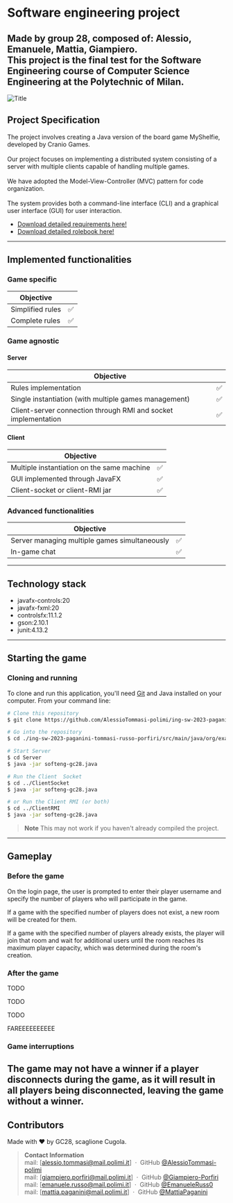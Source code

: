 # Software engineering project

Made by group 28, composed of: Alessio, Emanuele, Mattia, Giampiero. <br>
This project is the final test for the Software Engineering course of Computer Science Engineering at the Polytechnic of Milan.
---
![Title](https://user-images.githubusercontent.com/126590912/237023835-855ab60b-0444-4b1a-87fa-f940cd771a04.png)

## Project Specification
The project involves creating a Java version of the board game MyShelfie, developed by Cranio Games.<br><br>
Our project focuses on implementing a distributed system consisting of a server with multiple clients capable
of handling multiple games. <br><br>
We have adopted the Model-View-Controller (MVC) pattern for code organization. <br><br>The system provides both a command-line interface (CLI) and a graphical user interface (GUI) for user interaction.
* [Download detailed requirements here!](https://github.com/AlessioTommasi-polimi/ing-sw-2023-paganini-tommasi-russo-porfiri/blob/main/documentation/requirements.pdf)
* [Download detailed rolebook here!](https://github.com/AlessioTommasi-polimi/ing-sw-2023-paganini-tommasi-russo-porfiri/blob/main/documentation/MyShelfie_Rulebook_ITA.pdf)
---
## Implemented functionalities

### Game specific

| Objective        |  |
|------------------|------------|
| Simplified rules | ✅          |
| Complete rules   | ✅          |

### Game agnostic

#### Server
| Objective                                                      |  |
|----------------------------------------------------------------|------------|
| Rules implementation                                           | ✅          |
| Single instantiation (with multiple games management)          | ✅          |
| Client-server connection through RMI and socket implementation | ✅          |

#### Client
| Objective                                  |  |
|--------------------------------------------|------------|
| Multiple instantiation on the same machine | ✅          |
| GUI implemented through JavaFX             | ✅          |
| Client-socket or client-RMI jar            | ✅          |

### Advanced functionalities
| Objective                                     |  |
|-----------------------------------------------|------------|
| Server managing multiple games simultaneously | ✅          |
| In-game chat                                  | ✅          |

---
## Technology stack
* javafx-controls:20
* javafx-fxml:20
* controlsfx:11.1.2
* gson:2.10.1
* junit:4.13.2
---
## Starting the game

### Cloning and running
To clone and run this application, you'll need [Git](https://git-scm.com) and Java installed on your computer.
From your command line:

```bash
# Clone this repository
$ git clone https://github.com/AlessioTommasi-polimi/ing-sw-2023-paganini-tommasi-russo-porfiri.git

# Go into the repository
$ cd ./ing-sw-2023-paganini-tommasi-russo-porfiri/src/main/java/org/example

# Start Server
$ cd Server
$ java -jar softeng-gc28.java

# Run the Client  Socket
$ cd ../ClientSocket
$ java -jar softeng-gc28.java

# or Run the Client RMI (or both)
$ cd ../ClientRMI
$ java -jar softeng-gc28.java

```

> **Note**
> This may not work if you haven't already compiled the project.
---
## Gameplay
### Before the game
On the login page, the user is prompted to enter their player username and specify the number of players who will participate in the game.

If a game with the specified number of players does not exist, a new room will be created for them.

If a game with the specified number of players already exists, the player will join that room and wait for additional
users until the room reaches its maximum player capacity, which was determined during the room's creation.
### After the game

TODO

TODO

TODO

FAREEEEEEEEEE


### Game interruptions
The game may not have a winner if a player disconnects during the game, as it will result in all players being
disconnected, leaving the game without a winner.
---
## Contributors
Made with ❤️ by GC28, scaglione Cugola.
> **Contact Information** <br>
> mail: [alessio.tommasi@mail.polimi.it] &nbsp;&middot;&nbsp;
> GitHub [@AlessioTommasi-polimi](https://github.com/AlessioTommasi-polimi) <br>
> mail: [giampiero.porfiri@mail.polimi.it] &nbsp;&middot;&nbsp;
> GitHub [@Giampiero-Porfiri](https://github.com/Giampiero-Porfiri) <br>
> mail: [emanuele.russo@mail.polimi.it] &nbsp;&middot;&nbsp;
> GitHub [@EmanueleRuss0](https://github.com/EmanueleRuss0) <br>
> mail: [mattia.paganini@mail.polimi.it] &nbsp;&middot;&nbsp;
> GitHub [@MattiaPaganini](https://github.com/MattiaPaganini) <br>
